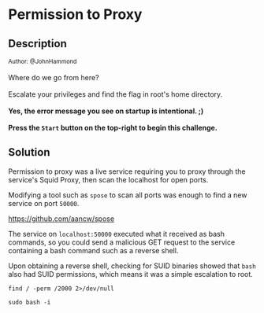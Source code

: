 # Permission to Proxy

## Description

<small>Author: @JohnHammond</small><br><br>Where do we go from here? <br><br> Escalate your privileges and find the flag in root's home directory. <br><br> <b>Yes, the error message you see on startup is intentional. ;)</b> <br><br> <b>Press the <code>Start</code> button on the top-right to begin this challenge.</b>


## Solution

Permission to proxy was a live service requiring you to proxy through the service's Squid Proxy, then scan the localhost for open ports.

Modifying a tool such as `spose` to scan all ports was enough to find a new service on port `50000`.

https://github.com/aancw/spose

The service on `localhost:50000` executed what it received as bash commands, so you could send a malicious GET request to the service containing a bash command such as a reverse shell.

Upon obtaining a reverse shell, checking for SUID binaries showed that `bash` also had SUID permissions, which means it was a simple escalation to root.

```
find / -perm /2000 2>/dev/null

sudo bash -i
```